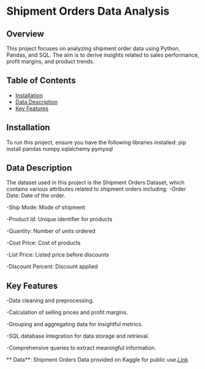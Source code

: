# Shipment Orders Data Analysis

## Overview
This project focuses on analyzing shipment order data using Python, Pandas, and SQL. The aim is to derive insights related to sales performance, profit margins, and product trends. 

## Table of Contents
- [Installation](#installation)
- [Data Description](#data-description)
- [Key Features](#key-features)

## Installation
To run this project, ensure you have the following libraries installed:
pip install pandas numpy sqlalchemy pymysql

## Data Description
The dataset used in this project is the Shipment Orders Dataset, which contains various attributes related to shipment orders including: 
-Order Date: Date of the order.

-Ship Mode: Mode of shipment

-Product Id: Unique identifier for products

-Quantity: Number of units ordered 

-Cost Price: Cost of products

-List Price: Listed price before discounts

-Discount Percent: Discount applied

## Key Features
-Data cleaning and preprocessing.

-Calculation of selling prices and profit margins.

-Grouping and aggregating data for insightful metrics.

-SQL database integration for data storage and retrieval.

-Comprehensive queries to extract meaningful information.

** Data**: Shipment Orders Data provided on Kaggle for public use.[Link](https://www.kaggle.com/datasets/akshatagrawal9431/shipment-orders-dataset)

